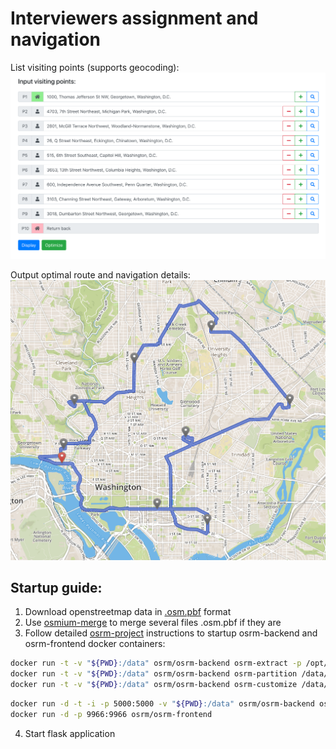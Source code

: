 # Interviewers assignment and navigation

List visiting points (supports geocoding):
![](/images/points.png)

Output optimal route and navigation details:
![](/images/route.png)


## Startup guide:

1. Download openstreetmap data in [.osm.pbf](https://download.geofabrik.de/) format
2. Use [osmium-merge](https://docs.osmcode.org/osmium/latest/osmium-merge.html) to merge several files .osm.pbf if they are
3. Follow detailed [osrm-project](https://hub.docker.com/r/osrm/osrm-backend/) instructions to startup osrm-backend and osrm-frontend docker containers:

```bash
docker run -t -v "${PWD}:/data" osrm/osrm-backend osrm-extract -p /opt/car.lua /data/dc-md-va.osm.pbf
docker run -t -v "${PWD}:/data" osrm/osrm-backend osrm-partition /data/dc-md-va.osrm
docker run -t -v "${PWD}:/data" osrm/osrm-backend osrm-customize /data/dc-md-va.osrm
```
```bash
docker run -d -t -i -p 5000:5000 -v "${PWD}:/data" osrm/osrm-backend osrm-routed --algorithm mld /data/dc-md-va.osrm
docker run -d -p 9966:9966 osrm/osrm-frontend
```
4. Start flask application
